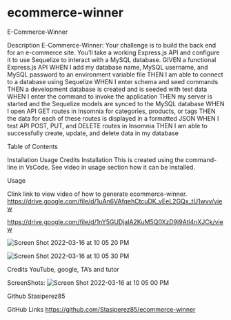 # ecommerce-winner

E-Commerce-Winner

Description E-Commerce-Winner: Your challenge is to build the back end for an e-commerce site. You’ll take a working Express.js API and configure it to use Sequelize to interact with a MySQL database. GIVEN a functional Express.js API
WHEN I add my database name, MySQL username, and MySQL password to an environment variable file
THEN I am able to connect to a database using Sequelize
WHEN I enter schema and seed commands
THEN a development database is created and is seeded with test data
WHEN I enter the command to invoke the application
THEN my server is started and the Sequelize models are synced to the MySQL database
WHEN I open API GET routes in Insomnia for categories, products, or tags
THEN the data for each of these routes is displayed in a formatted JSON
WHEN I test API POST, PUT, and DELETE routes in Insomnia
THEN I am able to successfully create, update, and delete data in my database

Table of Contents

Installation Usage Credits Installation This is created using the command-line in VsCode. See video in usage section how it can be installed.

Usage

Clink link to view video of how to generate ecommerce-winner. https://drive.google.com/file/d/1uAn6VAfqehCtcuDK_vEeL2GQx_tU1wvv/view

https://drive.google.com/file/d/1nY5GUDjalA2KuM5Q0XzD9j9Atl4nXJCk/view

![Screen Shot 2022-03-16 at 10 05 20 PM](https://user-images.githubusercontent.com/78401136/158735115-8fe953a6-289a-4265-9810-9e72fa69c868.png)

![Screen Shot 2022-03-16 at 10 05 30 PM](https://user-images.githubusercontent.com/78401136/158735123-85ddf35c-f053-4df6-8a6f-7fa4d8782ac3.png)

Credits YouTube, google, TA’s and tutor

ScreenShots: ![Screen Shot 2022-03-16 at 10 05 00 PM](https://user-images.githubusercontent.com/78401136/158735101-7e5f369c-d4f9-43f8-bdf8-b8e006f13ad8.png)



Github Stasiperez85

GitHub Links https://github.com/Stasiperez85/ecommerce-winner


